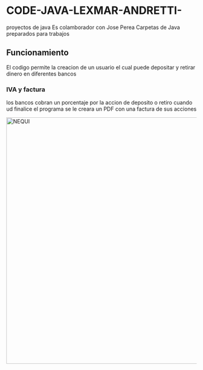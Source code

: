 # CODE-JAVA-LEXMAR-ANDRETTI-
proyectos de java
Es colamborador con Jose Perea
Carpetas de Java preparados para trabajos

## Funcionamiento

El codigo permite la creacion de un usuario el cual puede depositar y retirar dinero en diferentes bancos

### IVA y factura

los bancos cobran un porcentaje por la accion de deposito o retiro cuando ud finalice el programa se le creara un PDF con una factura de sus acciones


<img width="1706" height="652" alt="NEQUI" src="https://github.com/user-attachments/assets/9ad57842-29bd-4473-8dc7-bd303c98025b" />
